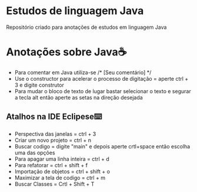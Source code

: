 # Estudos de linguagem Java

Repositório criado para anotações de estudos em linguagem Java 

# Anotações sobre Java:coffee:

- Para comentar em Java utiliza-se /* [Seu comentário] */
- Use o constructor para acelerar o processo de digitação = aperte ctrl + 3 e digite construtor
- Para mudar o bloco de texto de lugar bastar selecionar o texto e segurar a tecla alt então aperte as setas na direção desejada

## Atalhos na IDE Eclipese:keyboard:

- Perspectiva das janelas = ctrl + 3
- Criar um novo projeto = ctrl + n
- Buscar codigo = digite "main" e depois aperte crtl+space então escolha uma das opções
- Para apagar uma linha inteira = ctrl + d
- Para refatorar = ctrl + shift + f
- Importação de objetos = ctrl + shift + o
- Maximizar a tela de codigo = ctrl + m
- Buscar Classes = Crtl + Shift + T

